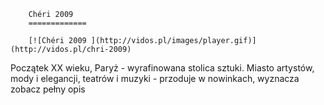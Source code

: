 
        Chéri 2009 
        =============
        
        [![Chéri 2009 ](http://vidos.pl/images/player.gif)](http://vidos.pl/chri-2009)
        
        
 Początek XX wieku, Paryż - wyrafinowana stolica sztuki. Miasto artystów, mody i elegancji, teatrów i muzyki - przoduje w nowinkach, wyznacza zobacz pełny opis
    
